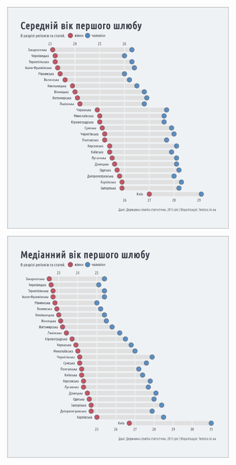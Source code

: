 ![](https://github.com/andriy-gazin/marriages/raw/master/meanagebyregion%26sex.png)

![](https://github.com/andriy-gazin/marriages/raw/master/medianagebyregion%26sex.png)
